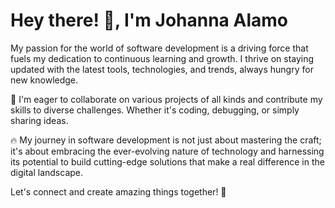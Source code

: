 # Hey there! 👋, I'm Johanna Alamo

My passion for the world of software development is a driving force that fuels my dedication to continuous learning and growth. I thrive on staying updated with the latest tools, technologies, and trends, always hungry for new knowledge.

🤝 I'm eager to collaborate on various projects of all kinds and contribute my skills to diverse challenges. Whether it's coding, debugging, or simply sharing ideas.

🔥 My journey in software development is not just about mastering the craft; it's about embracing the ever-evolving nature of technology and harnessing its potential to build cutting-edge solutions that make a real difference in the digital landscape.

Let's connect and create amazing things together! 🚀
